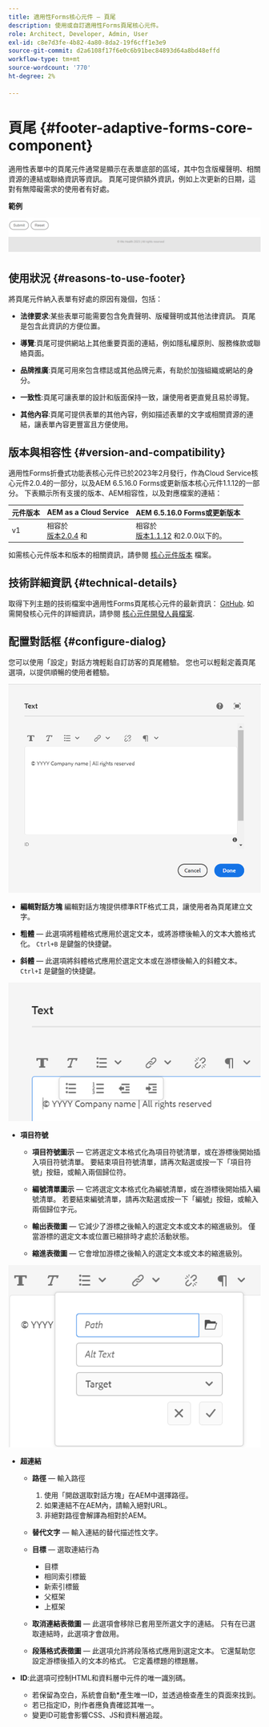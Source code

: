 ```yaml
---
title: 適用性Forms核心元件 — 頁尾
description: 使用或自訂適用性Forms頁尾核心元件。
role: Architect, Developer, Admin, User
exl-id: c8e7d3fe-4b82-4a80-8da2-19f6cff1e3e9
source-git-commit: d2a6108f17f6e0c6b91bec84893d64a8bd48effd
workflow-type: tm+mt
source-wordcount: '770'
ht-degree: 2%

---
```


# 頁尾 {#footer-adaptive-forms-core-component}

適用性表單中的頁尾元件通常是顯示在表單底部的區域，其中包含版權聲明、相關資源的連結或聯絡資訊等資訊。 頁尾可提供額外資訊，例如上次更新的日期，這對有無障礙需求的使用者有好處。

**範例**

![](/help/adaptive-forms/assets/footer.png)

## 使用狀況 {#reasons-to-use-footer}

將頁尾元件納入表單有好處的原因有幾個，包括：

* **法律要求**:某些表單可能需要包含免責聲明、版權聲明或其他法律資訊。 頁尾是包含此資訊的方便位置。

* **導覽**:頁尾可提供網站上其他重要頁面的連結，例如隱私權原則、服務條款或聯絡頁面。

* **品牌推廣**:頁尾可用來包含標誌或其他品牌元素，有助於加強組織或網站的身分。

* **一致性**:頁尾可讓表單的設計和版面保持一致，讓使用者更直覺且易於導覽。

* **其他內容**:頁尾可提供表單的其他內容，例如描述表單的文字或相關資源的連結，讓表單內容更豐富且方便使用。

## 版本與相容性 {#version-and-compatibility}

適用性Forms折疊式功能表核心元件已於2023年2月發行，作為Cloud Service核心元件2.0.4的一部分，以及AEM 6.5.16.0 Forms或更新版本核心元件1.1.12的一部分。 下表顯示所有支援的版本、AEM相容性，以及對應檔案的連結：

| 元件版本 | AEM as a Cloud Service  | AEM 6.5.16.0 Forms或更新版本 |
|---|---|---|
| v1 | 相容於<br>[版本2.0.4](/help/adaptive-forms/version.md) 和 | 相容於<br>[版本1.1.12](/help/adaptive-forms/version.md) 和2.0.0以下的。 |

如需核心元件版本和版本的相關資訊，請參閱 [核心元件版本](/help/adaptive-forms/version.md) 檔案。

<!-- ## Sample Component Output {#sample-component-output}

To experience the Accordion Component as well as see examples of its configuration options as well as HTML and JSON output, visit the [Component Library](https://adobe.com/go/aem_cmp_library_accordion). -->

## 技術詳細資訊 {#technical-details}

取得下列主題的技術檔案中適用性Forms頁尾核心元件的最新資訊： [GitHub](https://github.com/adobe/aem-core-forms-components/tree/master/ui.af.apps/src/main/content/jcr_root/apps/core/fd/components/form/footer/v1/footer). 如需開發核心元件的詳細資訊，請參閱 [核心元件開發人員檔案](/help/developing/overview.md).


## 配置對話框 {#configure-dialog}

您可以使用「設定」對話方塊輕鬆自訂訪客的頁尾體驗。 您也可以輕鬆定義頁尾選項，以提供順暢的使用者體驗。

![「屬性」頁簽](/help/adaptive-forms/assets/footer_propertiestab.png)

* **編輯對話方塊**
編輯對話方塊提供標準RTF格式工具，讓使用者為頁尾建立文字。

* **粗體**  — 此選項將粗體格式應用於選定文本，或將游標後輸入的文本大膽格式化。 `Ctrl+B` 是鍵盤的快捷鍵。

* **斜體**  — 此選項將斜體格式應用於選定文本或在游標後輸入的斜體文本。 `Ctrl+I` 是鍵盤的快捷鍵。

![項目符號選項](/help/adaptive-forms/assets/footer_bullet.png)


* **項目符號**

   * **項目符號圖示**  — 它將選定文本格式化為項目符號清單，或在游標後開始插入項目符號清單。 要結束項目符號清單，請再次點選或按一下「項目符號」按鈕，或輸入兩個歸位符。

   * **編號清單圖示**  — 它將選定文本格式化為編號清單，或在游標後開始插入編號清單。 若要結束編號清單，請再次點選或按一下「編號」按鈕，或輸入兩個歸位字元。

   * **輸出表徵圖**  — 它減少了游標之後輸入的選定文本或文本的縮進級別。 僅當游標的選定文本或位置已縮排時才處於活動狀態。

   * **縮進表徵圖**  — 它會增加游標之後輸入的選定文本或文本的縮進級別。

![超連結選項](/help/adaptive-forms/assets/footer_link.png)

* **超連結**

   * **路徑**  — 輸入路徑
      1. 使用「開啟選取對話方塊」在AEM中選擇路徑。
      1. 如果連結不在AEM內，請輸入絕對URL。
      1. 非絕對路徑會解譯為相對於AEM。
   * **替代文字**  — 輸入連結的替代描述性文字。

   * **目標**  — 選取連結行為
      * 目標
      * 相同索引標籤
      * 新索引標籤
      * 父框架
      * 上框架
   * **取消連結表徵圖**  — 此選項會移除已套用至所選文字的連結。 只有在已選取連結時，此選項才會啟用。

   * **段落格式表徵圖**  — 此選項允許將段落格式應用到選定文本。 它還幫助您設定游標後插入的文本的格式。 它定義標題的標題層。



* **ID**:此選項可控制HTML和資料層中元件的唯一識別碼。

   * 若保留為空白，系統會自動*產生唯一ID，並透過檢查產生的頁面來找到。
   * 若已指定ID，則作者應負責確認其唯一。
   * 變更ID可能會影響CSS、JS和資料層追蹤。

